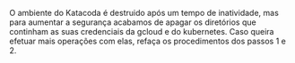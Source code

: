 O ambiente do Katacoda é destruido após um tempo de inatividade, mas para aumentar a segurança acabamos de apagar os diretórios que continham as suas credenciais da gcloud e do kubernetes. Caso queira efetuar mais operações com elas, refaça os procedimentos dos passos 1 e 2.